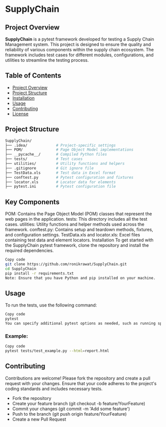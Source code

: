 # SupplyChain

## Project Overview
**SupplyChain** is a pytest framework developed for testing a Supply Chain Management system. This project is designed to ensure the quality and reliability of various components within the supply chain ecosystem. The framework includes test cases for different modules, configurations, and utilities to streamline the testing process.

## Table of Contents
- [Project Overview](#project-overview)
- [Project Structure](#project-structure)
- [Installation](#installation)
- [Usage](#usage)
- [Contributing](#contributing)
- [License](#license)

## Project Structure
```bash
SupplyChain/
├── .idea/             # Project-specific settings
├── POM/               # Page Object Model implementations
├── __pycache__/       # Compiled Python files
├── tests/             # Test cases
├── utilities/         # Utility functions and helpers
├── .gitignore         # Git ignore file
├── TestData.xls       # Test data in Excel format
├── conftest.py        # Pytest configuration and fixtures
├── locator.xls        # Locator data for elements
├── pytest.ini         # Pytest configuration file
```

## Key Components
POM: Contains the Page Object Model (POM) classes that represent the web pages in the application.
tests: This directory includes all the test cases.
utilities: Utility functions and helper methods used across the framework.
conftest.py: Contains setup and teardown methods, fixtures, and configuration settings.
TestData.xls and locator.xls: Excel files containing test data and element locators.
Installation
To get started with the SupplyChain pytest framework, clone the repository and install the required dependencies.

```bash
Copy code
git clone https://github.com/ronikrawat/SupplyChain.git
cd SupplyChain
pip install -r requirements.txt
Note: Ensure that you have Python and pip installed on your machine.
```
## Usage
To run the tests, use the following command:

```bash
Copy code
pytest
You can specify additional pytest options as needed, such as running specific tests or generating reports.
```
### Example:

```bash
Copy code
pytest tests/test_example.py --html=report.html
```
## Contributing
Contributions are welcome! Please fork the repository and create a pull request with your changes. Ensure that your code adheres to the project's coding standards and includes necessary tests.

- Fork the repository
- Create your feature branch (git checkout -b feature/YourFeature)
- Commit your changes (git commit -m 'Add some feature')
- Push to the branch (git push origin feature/YourFeature)
- Create a new Pull Request
